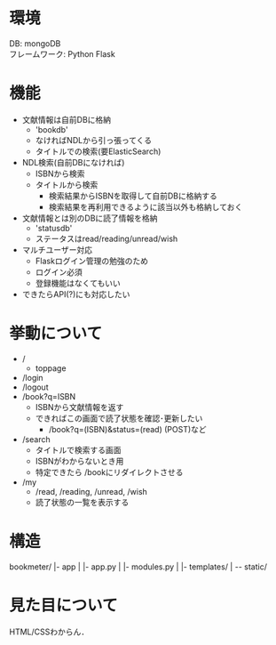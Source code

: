 # 環境
DB: mongoDB  
フレームワーク: Python Flask

# 機能
- 文献情報は自前DBに格納
    - 'bookdb'
    - なければNDLから引っ張ってくる
    - タイトルでの検索(要ElasticSearch)
- NDL検索(自前DBになければ)
    - ISBNから検索
    - タイトルから検索
        - 検索結果からISBNを取得して自前DBに格納する
        - 検索結果を再利用できるように該当以外も格納しておく
- 文献情報とは別のDBに読了情報を格納
    - 'statusdb'
    - ステータスはread/reading/unread/wish
- マルチユーザー対応
    - Flaskログイン管理の勉強のため
    - ログイン必須
    - 登録機能はなくてもいい
- できたらAPI(?)にも対応したい

# 挙動について
- /
    - toppage
- /login
- /logout
- /book?q=ISBN  
    - ISBNから文献情報を返す
    - できればこの画面で読了状態を確認･更新したい
        - /book?q=(ISBN)&status=(read)  (POST)など
- /search  
    - タイトルで検索する画面  
    - ISBNがわからないとき用
    - 特定できたら /bookにリダイレクトさせる
- /my
    - /read, /reading, /unread, /wish
    - 読了状態の一覧を表示する

# 構造
bookmeter/
|- app
|  |- app.py
|  |- modules.py
|  |- templates/
|  -- static/

# 見た目について
HTML/CSSわからん．
